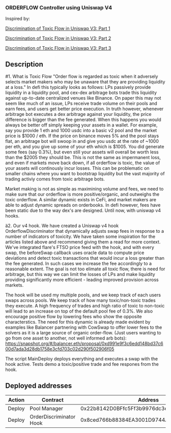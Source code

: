 ### ORDERFLOW Controller using Uniswap V4

Inspired by: 

[Discrimination of Toxic Flow in Uniswap V3: Part 1](https://crocswap.medium.com/discrimination-of-toxic-flow-in-uniswap-v3-part-1-fb5b6e01398b) 

[Discrimination of Toxic Flow in Uniswap V3: Part 2](https://crocswap.medium.com/discrimination-of-toxic-flow-in-uniswap-v3-part-2-21d84aaa33f5) 

[Discrimination of Toxic Flow in Uniswap V3: Part 3](https://crocswap.medium.com/discrimination-of-toxic-flow-in-uniswap-v3-part-3-4afb386311c0)


## Description
#1. What is Toxic Flow
"Order flow is regarded as toxic when it adversely selects market makers who may be unaware that they are providing liquidity at a loss."
In defi this typically looks as follows: LPs passively provide liquidity in a liquidity pool, and cex-dex arbitrage bots trade this liquidity against up-to-date centralized venues like Binance. On paper this may not seem like much of an issue, LPs receive trade volume on their pools and earn fees, and users get better price execution. In truth however, whenever arbitrage bot executes a dex arbitrage against your liquidity, the price difference is bigger than the fee generated. When this happens you would always be better off simply keeping your assets in a wallet.
For example, say you provide 1 eth and 1000 usdc into a basic v2 pool and the market price is $1000 / eth. If the price on binance moves 5% and the pool stays flat, an arbitrage bot will swoop in and give you usdc at the rate of ~1000 per eth, and you give up some of your eth which is $1005. You did generate some fees (say 0.3%), but even still your assets will overall be worth less than the $2005 they should be. This is not the same as impermanent loss, and even if markets move back down, if all orderflow is toxic, the value of your assets will continously incur losses. This can be problematic on smaller chains where you want to bootstrap liquidity but the vast majority of trading activiy comes from toxic arbitrage bots.

Market making is not as simple as maximining volume and fees, we need to make sure that our orderflow is more positive/organic, and outweighs the toxic orderflow.
A similar dynamic exists in CeFi, and market makers are able to adjust dynamic spreads on orderbooks. In defi however, fees have been static due to the way dex's are designed. Until now, with uniswap v4 hooks.

ä2. Our v4 hook.
We have created a Uniswap v4 hook OrderflowDiscriminator that dynamically adjusts swap fees in response to a number of indicators of toxicity. We have taken some inspiration for the articles listed above and recommend giving them a read for more context. We've integrated flare's FTSO price feed with the hook, and with every swap, the beforeSwap callback uses oracle data to compute price deviations and detect toxic transactions that would incur a loss greater than the fee generated. In such cases we increase the fee accordingly to a reasonable extent. The goal is not too elimate all toxic flow, there is need for arbitrage, but this way we can limit the losses of LPs and make liquidity providing significantly more efficient - leading improved provision across markets.

The hook will be used my multiple pools, and we keep track of each users swaps across pools. We keep track of how many toxic/non-toxic trades they execute. A high frequency of trades and high ratio of toxic to non-toxic will lead to an increase on top of the default pool fee of 0.3%. We also encourage positive flow by lowering fees who show the opposite characterstics. The need for this dynamic is already made evident by examples like Balancer partnering with CowSwap to offer lower fees to the solvers as it is a large source of organic order-flow. (Just users wanting to go from one asset to another, not well informed arb bots):
https://snapshot.org/#/balancer.eth/proposal/0xd991e9f3c6edd148bd37c600d7ada3d28db1758e3cfd703c02d290f502906f05


The script MainDeploy deploys everything and executes a swap with the hook active.
Tests demo a toxic/positive trade and fee respones from the hook.


## Deployed addresses
| Action      | Contract                                  | Address                                   | Transaction Hash                                                           |
|-------------|-------------------------------------------|-------------------------------------------|---------------------------------------------------------------------------|
| Deploy      | Pool Manager                              | 0x22b8142D0BFfc5Ff3b9976dc3eb44e44866F00e4 | 0xfeb26ea0ca2f0ba72466eb829b92e356eb5b11486f01b024fa63840c1daa7a54 |
| Deploy      | OrderDiscriminator Hook                   | 0x8ced766b88384EA3001D9744A0bcEFFb10B8159e | 0x8e0ef2b58a658f60807b504965e487bdc70d428fbcdb92c03e1446661b378cdb |


